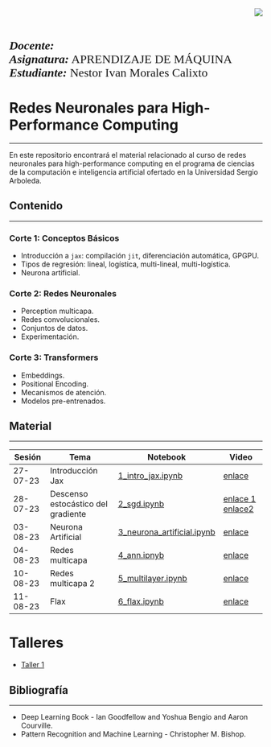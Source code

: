 <div> 
<img src="https://res-5.cloudinary.com/crunchbase-production/image/upload/c_lpad,h_256,w_256,f_auto,q_auto:eco/v1455514364/pim02bzqvgz0hibsra41.png" align="right"><br><br><FONT FACE="times new roman" SIZE=5>
<b></b>
<br>
<i><b>Docente:</b></i>
<br>
<i><b>Asignatura:</b></i> APRENDIZAJE DE MÁQUINA
<br>
<i><b>Estudiante:</b></i> Nestor Ivan Morales Calixto
<br>
</FONT>
</div>


# Redes Neuronales para High-Performance Computing
---

En este repositorio encontrará el material relacionado al curso de redes neuronales para high-performance computing en el programa de ciencias de la computación e inteligencia artificial ofertado en la Universidad Sergio Arboleda.

## Contenido
---

### Corte 1: Conceptos Básicos

- Introducción a `jax`: compilación `jit`, diferenciación automática, GPGPU.
- Tipos de regresión: lineal, logística, multi-lineal, multi-logística.
- Neurona artificial.

### Corte 2: Redes Neuronales

- Perception multicapa.
- Redes convolucionales.
- Conjuntos de datos.
- Experimentación.

### Corte 3: Transformers

- Embeddings.
- Positional Encoding.
- Mecanismos de atención.
- Modelos pre-entrenados.


## Material
---

| Sesión | Tema | Notebook | Video |
| --- | --- | --- | --- |
| 27-07-23 | Introducción Jax | [1_intro_jax.ipynb](https://github.com/juselara1/usa_neural_networks/blob/main/src/1_intro_jax.ipynb) | [enlace](https://drive.google.com/file/d/1k5NshKXbQ4XlNrzzznrtnYPCfu4N7Xg-/view?usp=sharing) |
| 28-07-23 | Descenso estocástico del gradiente | [2_sgd.ipynb](https://github.com/juselara1/usa_neural_networks/blob/main/src/2_sgd.ipynb) | [enlace 1](https://drive.google.com/file/d/1lrsew2o77j2OS3nxaptVqqBGe7ukkFVl/view?usp=sharing) [enlace2](https://drive.google.com/file/d/17IKvT5n-3rf1IVyUORHQmcImjzpXCpyK/view?usp=sharing) |
| 03-08-23 | Neurona Artificial | [3_neurona_artificial.ipynb](https://github.com/juselara1/usa_neural_networks/blob/main/src/3_neurona_artificial.ipynb) | [enlace](https://drive.google.com/file/d/1kZjKJcrdH2N0q_iTZLqvhm9w7UqJNhuL/view?usp=drive_link) |
| 04-08-23 | Redes multicapa | [4_ann.ipnyb](https://github.com/juselara1/usa_neural_networks/blob/main/src/4_ann.ipynb) | [enlace](https://drive.google.com/file/d/1kcpcINyOz2YJdT_Tlqr1YMwUb4pKPRhn/view?usp=drive_link) |
| 10-08-23 | Redes multicapa 2 | [5_multilayer.ipynb](https://github.com/juselara1/usa_neural_networks/blob/main/src/5_multilayer.ipynb) | [enlace](https://drive.google.com/file/d/1UlqBOYX9adCr768fHAW-3Z91Fu4D3xuz/view?usp=drive_link) |
| 11-08-23 | Flax | [6_flax.ipynb](https://github.com/juselara1/usa_neural_networks/blob/main/src/6_flax.ipynb) | [enlace](https://drive.google.com/file/d/14jX0IyDbwOjdqLf7U9S7Ncq6p567HYP9/view?usp=drive_link) |

# Talleres

- [Taller 1](https://github.com/juselara1/usa_neural_networks/blob/main/src/taller1.ipynb)

## Bibliografía
---

- Deep Learning Book - Ian Goodfellow and Yoshua Bengio and Aaron Courville.
- Pattern Recognition and Machine Learning - Christopher M. Bishop.
